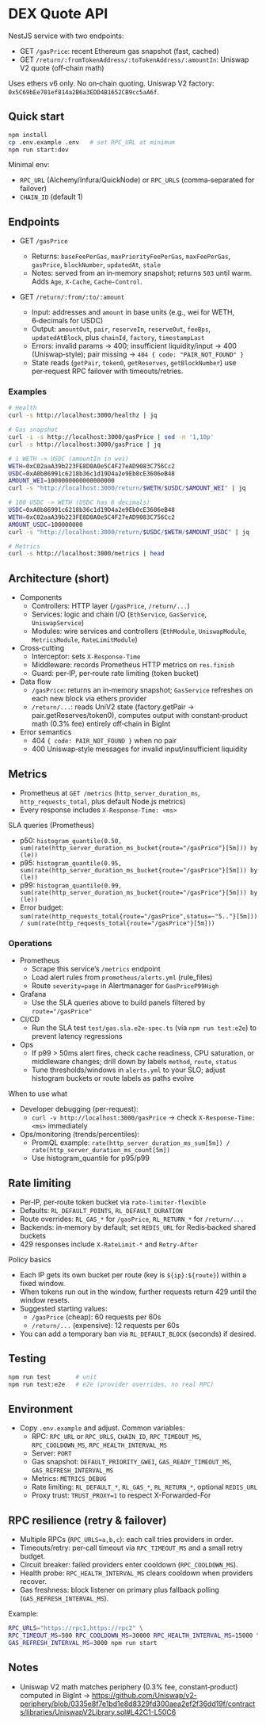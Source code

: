 # DEX Quote API

NestJS service with two endpoints:
- GET `/gasPrice`: recent Ethereum gas snapshot (fast, cached)
- GET `/return/:fromTokenAddress/:toTokenAddress/:amountIn`: Uniswap V2 quote (off‑chain math)

Uses ethers v6 only. No on‑chain quoting. Uniswap V2 factory: `0x5C69bEe701ef814a2B6a3EDD4B1652CB9cc5aA6f`.

## Quick start
```bash
npm install
cp .env.example .env   # set RPC_URL at minimum
npm run start:dev
```
Minimal env:
- `RPC_URL` (Alchemy/Infura/QuickNode) or `RPC_URLS` (comma‑separated for failover)
- `CHAIN_ID` (default 1)

## Endpoints
- GET `/gasPrice`
  - Returns: `baseFeePerGas`, `maxPriorityFeePerGas`, `maxFeePerGas`, `gasPrice`, `blockNumber`, `updatedAt`, `stale`
  - Notes: served from an in‑memory snapshot; returns `503` until warm. Adds `Age`, `X-Cache`, `Cache-Control`.

- GET `/return/:from/:to/:amount`
  - Input: addresses and `amount` in base units (e.g., wei for WETH, 6‑decimals for USDC)
  - Output: `amountOut`, `pair`, `reserveIn`, `reserveOut`, `feeBps`, `updatedAtBlock`, plus `chainId`, `factory`, `timestampLast`
  - Errors: invalid params → 400; insufficient liquidity/input → 400 (Uniswap‑style); pair missing → `404 { code: "PAIR_NOT_FOUND" }`
  - State reads (`getPair`, `token0`, `getReserves`, `getBlockNumber`) use per‑request RPC failover with timeouts/retries.

### Examples
```bash
# Health
curl -s http://localhost:3000/healthz | jq

# Gas snapshot
curl -i -s http://localhost:3000/gasPrice | sed -n '1,10p'
curl -s http://localhost:3000/gasPrice | jq

# 1 WETH -> USDC (amountIn in wei)
WETH=0xC02aaA39b223FE8D0A0e5C4F27eAD9083C756Cc2
USDC=0xA0b86991c6218b36c1d19D4a2e9Eb0cE3606eB48
AMOUNT_WEI=1000000000000000000
curl -s "http://localhost:3000/return/$WETH/$USDC/$AMOUNT_WEI" | jq

# 100 USDC -> WETH (USDC has 6 decimals)
USDC=0xA0b86991c6218b36c1d19D4a2e9Eb0cE3606eB48
WETH=0xC02aaA39b223FE8D0A0e5C4F27eAD9083C756Cc2
AMOUNT_USDC=100000000
curl -s "http://localhost:3000/return/$USDC/$WETH/$AMOUNT_USDC" | jq

# Metrics
curl -s http://localhost:3000/metrics | head
```

## Architecture (short)
- Components
  - Controllers: HTTP layer (`/gasPrice`, `/return/...`)
  - Services: logic and chain I/O (`EthService`, `GasService`, `UniswapService`)
  - Modules: wire services and controllers (`EthModule`, `UniswapModule`, `MetricsModule`, `RateLimitModule`)
- Cross‑cutting
  - Interceptor: sets `X-Response-Time`
  - Middleware: records Prometheus HTTP metrics on `res.finish`
  - Guard: per‑IP, per‑route rate limiting (token bucket)
- Data flow
  - `/gasPrice`: returns an in‑memory snapshot; `GasService` refreshes on each new block via ethers provider
  - `/return/...`: reads UniV2 state (factory.getPair → pair.getReserves/token0), computes output with constant‑product math (0.3% fee) entirely off‑chain in BigInt
- Error semantics
  - 404 `{ code: PAIR_NOT_FOUND }` when no pair
  - 400 Uniswap‑style messages for invalid input/insufficient liquidity

## Metrics
- Prometheus at `GET /metrics` (`http_server_duration_ms`, `http_requests_total`, plus default Node.js metrics)
- Every response includes `X-Response-Time: <ms>`

SLA queries (Prometheus)
- p50: `histogram_quantile(0.50, sum(rate(http_server_duration_ms_bucket{route="/gasPrice"}[5m])) by (le))`
- p95: `histogram_quantile(0.95, sum(rate(http_server_duration_ms_bucket{route="/gasPrice"}[5m])) by (le))`
- p99: `histogram_quantile(0.99, sum(rate(http_server_duration_ms_bucket{route="/gasPrice"}[5m])) by (le))`
- Error budget: `sum(rate(http_requests_total{route="/gasPrice",status=~"5.."}[5m])) / sum(rate(http_requests_total{route="/gasPrice"}[5m]))`

### Operations
- Prometheus
  - Scrape this service’s `/metrics` endpoint
  - Load alert rules from `prometheus/alerts.yml` (rule_files)
  - Route `severity=page` in Alertmanager for `GasPriceP99High`
- Grafana
  - Use the SLA queries above to build panels filtered by `route="/gasPrice"`
- CI/CD
  - Run the SLA test `test/gas.sla.e2e-spec.ts` (via `npm run test:e2e`) to prevent latency regressions
- Ops
  - If p99 > 50ms alert fires, check cache readiness, CPU saturation, or middleware changes; drill down by labels `method`, `route`, `status`
  - Tune thresholds/windows in `alerts.yml` to your SLO; adjust histogram buckets or route labels as paths evolve

When to use what
- Developer debugging (per-request):
  - `curl -v http://localhost:3000/gasPrice` → check `X-Response-Time: <ms>` immediately
- Ops/monitoring (trends/percentiles):
  - PromQL example: `rate(http_server_duration_ms_sum[5m]) / rate(http_server_duration_ms_count[5m])`
  - Use histogram_quantile for p95/p99

## Rate limiting
- Per‑IP, per‑route token bucket via `rate-limiter-flexible`
- Defaults: `RL_DEFAULT_POINTS`, `RL_DEFAULT_DURATION`
- Route overrides: `RL_GAS_*` for `/gasPrice`, `RL_RETURN_*` for `/return/...`
- Backends: in‑memory by default; set `REDIS_URL` for Redis‑backed shared buckets
- 429 responses include `X-RateLimit-*` and `Retry-After`

Policy basics
- Each IP gets its own bucket per route (key is `${ip}:${route}`) within a fixed window.
- When tokens run out in the window, further requests return 429 until the window resets.
- Suggested starting values:
  - `/gasPrice` (cheap): 60 requests per 60s
  - `/return/...` (expensive): 12 requests per 60s
- You can add a temporary ban via `RL_DEFAULT_BLOCK` (seconds) if desired.

## Testing
```bash
npm run test       # unit
npm run test:e2e   # e2e (provider overrides, no real RPC)
```

## Environment
- Copy `.env.example` and adjust. Common variables:
  - RPC: `RPC_URL` or `RPC_URLS`, `CHAIN_ID`, `RPC_TIMEOUT_MS`, `RPC_COOLDOWN_MS`, `RPC_HEALTH_INTERVAL_MS`
  - Server: `PORT`
  - Gas snapshot: `DEFAULT_PRIORITY_GWEI`, `GAS_READY_TIMEOUT_MS`, `GAS_REFRESH_INTERVAL_MS`
  - Metrics: `METRICS_DEBUG`
  - Rate limiting: `RL_DEFAULT_*`, `RL_GAS_*`, `RL_RETURN_*`, optional `REDIS_URL`
  - Proxy trust: `TRUST_PROXY=1` to respect X-Forwarded-For

## RPC resilience (retry & failover)
- Multiple RPCs (`RPC_URLS=a,b,c`): each call tries providers in order.
- Timeouts/retry: per‑call timeout via `RPC_TIMEOUT_MS` and a small retry budget.
- Circuit breaker: failed providers enter cooldown (`RPC_COOLDOWN_MS`).
- Health probe: `RPC_HEALTH_INTERVAL_MS` clears cooldown when providers recover.
- Gas freshness: block listener on primary plus fallback polling (`GAS_REFRESH_INTERVAL_MS`).

Example:
```bash
RPC_URLS="https://rpc1,https://rpc2" \
RPC_TIMEOUT_MS=500 RPC_COOLDOWN_MS=30000 RPC_HEALTH_INTERVAL_MS=15000 \
GAS_REFRESH_INTERVAL_MS=3000 npm run start
```

## Notes
- Uniswap V2 math matches periphery (0.3% fee, constant‑product) computed in BigInt -> https://github.com/Uniswap/v2-periphery/blob/0335e8f7e1bd1e8d8329fd300aea2ef2f36dd19f/contracts/libraries/UniswapV2Library.sol#L42C1-L50C6
